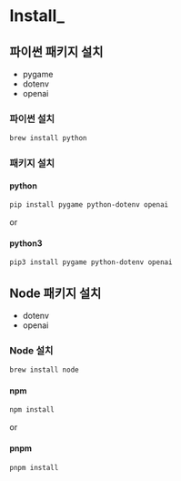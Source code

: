 # Install_
## 파이썬 패키지 설치
- pygame
- dotenv
- openai

### 파이썬 설치
```sh
brew install python
```

### 패키지 설치
#### python
```sh
pip install pygame python-dotenv openai
```
or 

#### python3
```sh
pip3 install pygame python-dotenv openai
```

## Node 패키지 설치
- dotenv
- openai

### Node 설치
```sh
brew install node
```

#### npm
```sh
npm install
```
or 

#### pnpm
```sh
pnpm install
```


